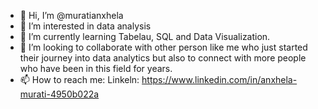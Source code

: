 - 👋 Hi, I’m @muratianxhela
- 👀 I’m interested in data analysis
- 🌱 I’m currently learning Tabelau, SQL and Data Visualization. 
- 💞️ I’m looking to collaborate with other person like me who just started their journey into data analytics but also to connect with more people who have been in this field for years.
- 📫 How to reach me: Linkeln: https://www.linkedin.com/in/anxhela-murati-4950b022a

<!---
muratianxhela/muratianxhela is a ✨ special ✨ repository because its `README.md` (this file) appears on your GitHub profile.
You can click the Preview link to take a look at your changes.
--->
